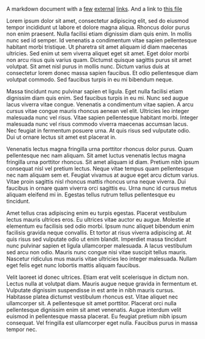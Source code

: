 A markdown document with a [few](www.example.com) [external](www.example.com) [links](www.example.com).
And a link to [this file](/A/G/R.md)

Lorem ipsum dolor sit amet, consectetur adipiscing elit, sed do eiusmod tempor incididunt ut labore et dolore magna aliqua. Rhoncus dolor purus non enim praesent. Nulla facilisi etiam dignissim diam quis enim. In mollis nunc sed id semper. Id venenatis a condimentum vitae sapien pellentesque habitant morbi tristique. Ut pharetra sit amet aliquam id diam maecenas ultricies. Sed enim ut sem viverra aliquet eget sit amet. Eget dolor morbi non arcu risus quis varius quam. Dictumst quisque sagittis purus sit amet volutpat. Sit amet nisl purus in mollis nunc. Dictum varius duis at consectetur lorem donec massa sapien faucibus. Et odio pellentesque diam volutpat commodo. Sed faucibus turpis in eu mi bibendum neque.

Massa tincidunt nunc pulvinar sapien et ligula. Eget nulla facilisi etiam dignissim diam quis enim. Sed faucibus turpis in eu mi. Nunc sed augue lacus viverra vitae congue. Venenatis a condimentum vitae sapien. A arcu cursus vitae congue mauris rhoncus aenean vel elit. Ultricies leo integer malesuada nunc vel risus. Vitae sapien pellentesque habitant morbi. Integer malesuada nunc vel risus commodo viverra maecenas accumsan lacus. Nec feugiat in fermentum posuere urna. At quis risus sed vulputate odio. Dui ut ornare lectus sit amet est placerat in.

Venenatis lectus magna fringilla urna porttitor rhoncus dolor purus. Quam pellentesque nec nam aliquam. Sit amet luctus venenatis lectus magna fringilla urna porttitor rhoncus. Sit amet aliquam id diam. Pretium nibh ipsum consequat nisl vel pretium lectus. Neque vitae tempus quam pellentesque nec nam aliquam sem et. Feugiat vivamus at augue eget arcu dictum varius. Vitae proin sagittis nisl rhoncus mattis rhoncus urna neque viverra. Dui faucibus in ornare quam viverra orci sagittis eu. Urna nunc id cursus metus aliquam eleifend mi in. Egestas tellus rutrum tellus pellentesque eu tincidunt.

Amet tellus cras adipiscing enim eu turpis egestas. Placerat vestibulum lectus mauris ultrices eros. Eu ultrices vitae auctor eu augue. Molestie at elementum eu facilisis sed odio morbi. Ipsum nunc aliquet bibendum enim facilisis gravida neque convallis. Et tortor at risus viverra adipiscing at. At quis risus sed vulputate odio ut enim blandit. Imperdiet massa tincidunt nunc pulvinar sapien et ligula ullamcorper malesuada. A lacus vestibulum sed arcu non odio. Mauris nunc congue nisi vitae suscipit tellus mauris. Nascetur ridiculus mus mauris vitae ultricies leo integer malesuada. Nullam eget felis eget nunc lobortis mattis aliquam faucibus.

Velit laoreet id donec ultrices. Etiam erat velit scelerisque in dictum non. Lectus nulla at volutpat diam. Mauris augue neque gravida in fermentum et. Vulputate dignissim suspendisse in est ante in nibh mauris cursus. Habitasse platea dictumst vestibulum rhoncus est. Vitae aliquet nec ullamcorper sit. A pellentesque sit amet porttitor. Placerat orci nulla pellentesque dignissim enim sit amet venenatis. Augue interdum velit euismod in pellentesque massa placerat. Eu feugiat pretium nibh ipsum consequat. Vel fringilla est ullamcorper eget nulla. Faucibus purus in massa tempor nec.